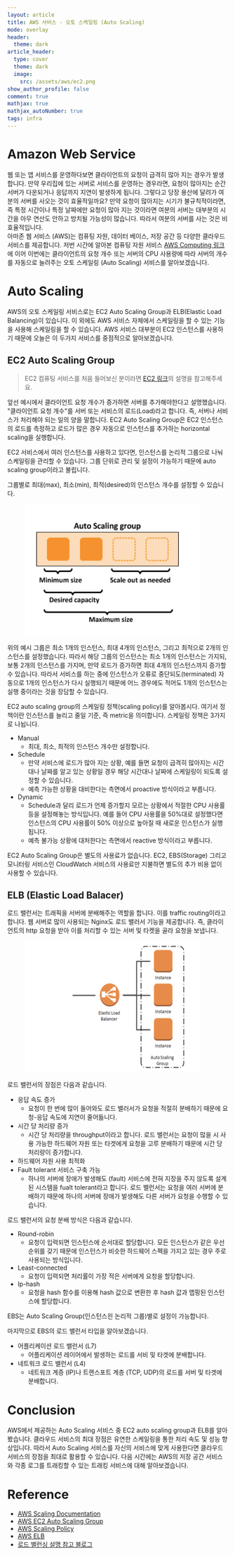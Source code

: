 ```yaml
---
layout: article
title: AWS 서비스 - 오토 스케일링 (Auto Scaling)
mode: overlay
header: 
  theme: dark
article_header:
  type: cover
  theme: dark
  image:
    src: /assets/aws/ec2.png
show_author_profile: false
comment: true
mathjax: true
mathjax_autoNumber: true
tags: infra
---
```


# Amazon Web Service
웹 또는 앱 서비스를 운영하다보면 클라이언트의 요청이 급격히 많아 지는 경우가 발생합니다. 만약 우리집에 있는 서버로 서비스를 운영하는 경우라면, 요청이 많아지는 순간 서버가 다운되거나 응답까지 지연이 발생하게 됩니다. 그렇다고 당장 용산에 달려가 여분의 서버를 사오는 것이 효율적일까요? 만약 요청이 많아지는 시기가 불규칙적이라면, 즉 특정 시간이나 특정 날짜에만 요청이 많아 지는 것이라면 여분의 서버는 대부분의 시간을 아무 연산도 안하고 방치될 가능성이 많습니다. 따라서 여분의 서버를 사는 것은 비효율적입니다.     
아마존 웹 서비스 (AWS)는 컴퓨팅 자원, 데이터 베이스, 저장 공간 등 다양한 클라우드 서비스를 제공합니다. 저번 시간에 알아본 컴퓨팅 자원 서비스 [AWS Computing 링크](https://christinarok.github.io/2022/07/09/aws.html)에 이어 이번에는 클라이언트의 요청 개수 또는 서버의 CPU 사용량에 따라 서버의 개수를 자동으로 늘려주는 오토 스케일링 (Auto Scaling) 서비스를 알아보겠습니다.


# Auto Scaling
AWS의 오토 스케일링 서비스로는 EC2 Auto Scaling Group과 ELB(Elastic Load Balancing)이 있습니다. 이 외에도 AWS 서비스 자체에서 스케일링을 할 수 있는 기능을 사용해 스케일링을 할 수 있습니다. AWS 서비스 대부분이 EC2 인스턴스를 사용하기 때문에 오늘은 이 두가지 서비스를 중점적으로 알아보겠습니다. 

## EC2 Auto Scaling Group
> EC2 컴퓨팅 서비스를 처음 들어보신 분이라면 [EC2 링크](https://christinarok.github.io/2022/07/09/aws.html#ec2)의 설명을 참고해주세요.

앞선 예시에서 클라이언트 요청 개수가 증가하면 서버를 추가해야한다고 설명했습니다. "클라이언트 요청 개수"를 서버 또는 서비스의 로드(Load)라고 합니다. 즉, 서버나 서비스가 처리해야 되는 일의 양을 말합니다. EC2 Auto Scaling Group은 EC2 인스턴스의 로드를 측정하고 로드가 많은 경우 자동으로 인스턴스를 추가하는 horizontal scaling을 실행합니다.    

EC2 서비스에서 여러 인스턴스를 사용하고 있다면, 인스턴스를 논리적 그룹으로 나눠 스케일링을 관리할 수 있습니다. 그룹 단위로 관리 및 설정이 가능하기 때문에 auto scaling group이라고 불립니다.    

그룹별로 최대(max), 최소(min), 최적(desired)의 인스턴스 개수를 설정할 수 있습니다.    

<figure>
  <img src="/assets/aws/autoscale/ec2group.png" width="400" height="300">
</figure>

위의 예시 그룹은 최소 1개의 인스턴스, 최대 4개의 인스턴스, 그리고 최적으로 2개의 인스턴스를 설정했습니다. 따라서 해당 그룹의 인스턴스는 최소 1개의 인스턴스는 가지되, 보통 2개의 인스턴스를 가지며, 만약 로드가 증가하면 최대 4개의 인스턴스까지 증가할 수 있습니다. 따라서 서비스를 하는 중에 인스턴스가 오류로 중단되도(terminated) 자동으로 1개의 인스턴스가 다시 실행되기 때문에 어느 경우에도 적어도 1개의 인스턴스는 실행 중이라는 것을 장담할 수 있습니다.    

EC2 auto scaling group의 스케일링 정책(scaling policy)를 알아봅시다. 여기서 정책이란 인스턴스를 늘리고 줄일 기준, 즉 metric을 의미합니다. 스케일링 정책은 3가지로 나뉩니다.

- Manual
  - 최대, 최소, 최적의 인스턴스 개수만 설정합니다.
- Schedule 
  - 만약 서비스에 로드가 많아 지는 상황, 예를 들면 요청이 급격히 많아지는 시간대나 날짜를 알고 있는 상황일 경우 해당 시간대나 날짜에 스케일링이 되도록 설정할 수 있습니다. 
  - 예측 가능한 상황을 대비한다는 측면에서 proactive 방식이라고 부릅니다.
- Dynamic
  - Schedule과 달리 로드가 언제 증가할지 모르는 상황에서 적절한 CPU 사용률 등을 설정해놓는 방식입니다. 예를 들어 CPU 사용률을 50%대로 설정했다면 인스턴스의 CPU 사용률이 50% 이상으로 높아질 때 새로운 인스턴스가 실행됩니다. 
  - 예측 불가능 상황에 대처한다는 측면에서 reactive 방식이라고 부릅니다. 

EC2 Auto Scaling Group은 별도의 사용료가 없습니다. EC2, EBS(Storage) 그리고 모니터링 서비스인 CloudWatch 서비스의 사용료만 지불하면 별도의 추가 비용 없이 사용할 수 있습니다.     


## ELB (Elastic Load Balacer)
로드 밸런서는 트래픽을 서버에 분배해주는 역할을 합니다. 이를 traffic routing이라고 합니다. 웹 서버로 많이 사용되는 Nginx도 로드 밸러서 기능을 제공합니다. 즉, 클라이언트의 http 요청을 받아 이를 처리할 수 있는 서버 및 타켓을 골라 요청을 보냅니다.    

<figure>
  <img src="/assets/aws/autoscale/loadbalancer.png" width="400" height="300">
</figure>

로드 밸런서의 장점은 다음과 같습니다. 
- 응답 속도 증가 
  - 요청이 한 번에 많이 들어와도 로드 밸러서가 요청을 적절히 분배하기 때문에 요청-응답 속도에 지연이 줄어듦니다. 
- 시간 당 처리량 증가
  - 시간 당 처리량을 throughput이라고 합니다. 로드 밸런서는 요청이 많을 시 사용 가능한 하드웨어 자원 또는 타겟에게 요청을 고루 분배하기 때문에 시간 당 처리량이 증가합니다. 
- 하드웨어 자원 사용 최적화
- Fault tolerant 서비스 구축 가능
  - 하나의 서버에 장애가 발생해도 (fault) 서비스에 전혀 지장을 주지 않도록 설계된 시스템을 fualt tolerant라고 합니다. 로드 밸런서는 요청을 여러 서버에 분배하기 때문에 하나의 서버에 장애가 발생해도 다른 서버가 요청을 수행할 수 있습니다. 

로드 밸런서의 요청 분배 방식은 다음과 같습니다.   
- Round-robin
  - 요청이 입력되면 인스턴스에 순서대로 할당합니다. 모든 인스턴스가 같은 우선 순위를 갖기 때문에 인스턴스가 비슷한 하드웨어 스펙을 가지고 있는 경우 주로 사용되는 방식입니다. 
- Least-connected   
  - 요청이 입력되면 처리률이 가장 적은 서버에게 요청을 할당합니다.
- Ip-hash
  - 요청을 hash 함수를 이용해 hash 값으로 변환한 후 hash 값과 맵핑된 인스턴스에 할당합니다. 

EBS는 Auto Scaling Group(인스턴스읜 논리적 그룹)별로 설정이 가능합니다.      

마지막으로 EBS의 로드 밸런서 타입을 알아보겠습니다.   
- 어플리케이션 로드 밸런서 (L7)
  - 어플리케이션 레이어에서 발생하는 로드를 서비 및 타겟에 분배합니다. 
- 네트워크 로드 밸런서 (L4)
  - 네트워크 계증 (IP)나 트랜스포트 계층 (TCP, UDP)의 로드를 서버 및 타겟에 분배합니다. 



# Conclusion
AWS에서 제공하는 Auto Scaling 서비스 중 EC2 auto scaling group과 ELB를 알아봤습니다. 클라우드 서비스의 최대 장점은 유연한 스케일링을 통한 처리 속도 및 성능 향상입니다. 따라서 Auto Scaling 서비스를 자신의 서비스에 맞게 사용한다면 클라우드 서비스의 장점을 최대로 활용할 수 있습니다. 다음 시간에는 AWS의 저장 공간 서비스와 각종 로그를 트래킹할 수 있는 트래킹 서비스에 대해 알아보겠습니다. 


# Reference
- [AWS Scaling Documentation](https://docs.aws.amazon.com/autoscaling/?id=docs_gateway)
- [AWS EC2 Auto Scaling Group](https://docs.aws.amazon.com/autoscaling/ec2/userguide/what-is-amazon-ec2-auto-scaling.html)
- [AWS Scaling Policy](https://docs.aws.amazon.com/autoscaling/ec2/userguide/scale-your-group.html#scaling-options)
- [AWS ELB](https://docs.aws.amazon.com/autoscaling/ec2/userguide/autoscaling-load-balancer.html)
- [로드 밸런싱 설명 참고 블로그](https://www.stevenjlee.net/2020/06/30/%EC%9D%B4%ED%95%B4%ED%95%98%EA%B8%B0-%EB%84%A4%ED%8A%B8%EC%9B%8C%ED%81%AC%EC%9D%98-%EB%B6%80%ED%95%98%EB%B6%84%EC%82%B0-%EB%A1%9C%EB%93%9C%EB%B0%B8%EB%9F%B0%EC%8B%B1-load-balancing-%EA%B7%B8/)
